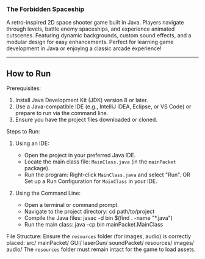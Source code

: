 ### **The Forbidden Spaceship**

A retro-inspired 2D space shooter game built in Java. Players navigate through levels, battle enemy spaceships, and experience animated cutscenes. Featuring dynamic backgrounds, custom sound effects, and a modular design for easy enhancements. Perfect for learning game development in Java or enjoying a classic arcade experience!

---

## How to Run

Prerequisites:
1. Install Java Development Kit (JDK) version 8 or later.
2. Use a Java-compatible IDE (e.g., IntelliJ IDEA, Eclipse, or VS Code) or prepare to run via the command line.
3. Ensure you have the project files downloaded or cloned.

Steps to Run:

1. Using an IDE:
   - Open the project in your preferred Java IDE.
   - Locate the main class file: `MainClass.java` (in the `mainPacket` package).
   - Run the program:
     Right-click `MainClass.java` and select "Run".
     OR
     Set up a Run Configuration for `MainClass` in your IDE.

2. Using the Command Line:
   - Open a terminal or command prompt.
   - Navigate to the project directory:
     cd path/to/project
   - Compile the Java files:
     javac -d bin $(find . -name "*.java")
   - Run the main class:
     java -cp bin mainPacket.MainClass

File Structure:
Ensure the `resources` folder (for images, audio) is correctly placed:
src/
  mainPacket/
  GUI/
  laserGun/
  soundPacket/
resources/
  images/
  audio/
The `resources` folder must remain intact for the game to load assets.
